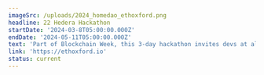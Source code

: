 ```yaml
---
imageSrc: /uploads/2024_homedao_ethoxford.png
headline: 22 Hedera Hackathon
startDate: '2024-03-8T05:00:00.000Z'
endDate: '2024-05-11T05:00:00.000Z'
text: 'Part of Blockchain Week, this 3-day hackathon invites devs at all levels for an immersieve experience with main tracks, sponsor bounties, workshops, and networking opportunities.'
link: 'https://ethoxford.io'
status: current
---
```

